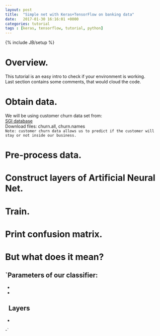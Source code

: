 ```yaml
---
layout: post
title:  "Simple net with Keras+TensorFlow on banking data"
date:   2017-01-30 16:16:01 +0000
categories: tutorial
tags : [keras, tensorflow, tutorial, python]
---
```

{% include JB/setup %}

# Overview.
This tutorial is an easy intro to check if your environment is working.<br>
Last section contains some comments, that would cloud the code.

# Obtain data.
We will be using customer churn data set from:<br>
<a href="http://www.sgi.com/tech/mlc/db/">SGI database</a><br>
Download files: churn.all, churn.names<br>
`Note: customer churn data allows us to predict if the customer will stay or not inside our business.`

# Pre-process data.

# Construct layers of Artificial Neural Net.

# Train.

# Print confusion matrix.

# But what does it mean?
`Parameters of our classifier:
-
-
-
`
`Layers
-
-
-`